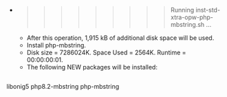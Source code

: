 * >>>>>>>>> Running inst-std-xtra-opw-php-mbstring.sh ...
  * After this operation, 1,915 kB of additional disk space will be used.
  * Install php-mbstring.
  * Disk size = 7286024K. Space Used = 2564K. Runtime = 00:00:00:01.
  * The following NEW packages will be installed:
  ```bash
libonig5 php8.2-mbstring php-mbstring
  ```
